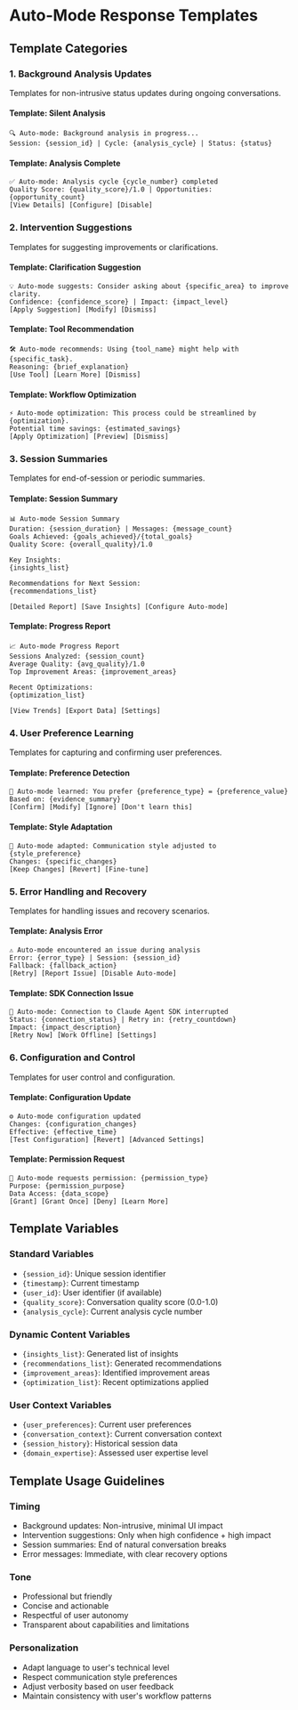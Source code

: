 # Auto-Mode Response Templates

## Template Categories

### 1. Background Analysis Updates
Templates for non-intrusive status updates during ongoing conversations.

#### Template: Silent Analysis
```
🔍 Auto-mode: Background analysis in progress...
Session: {session_id} | Cycle: {analysis_cycle} | Status: {status}
```

#### Template: Analysis Complete
```
✅ Auto-mode: Analysis cycle {cycle_number} completed
Quality Score: {quality_score}/1.0 | Opportunities: {opportunity_count}
[View Details] [Configure] [Disable]
```

### 2. Intervention Suggestions
Templates for suggesting improvements or clarifications.

#### Template: Clarification Suggestion
```
💡 Auto-mode suggests: Consider asking about {specific_area} to improve clarity.
Confidence: {confidence_score} | Impact: {impact_level}
[Apply Suggestion] [Modify] [Dismiss]
```

#### Template: Tool Recommendation
```
🛠️ Auto-mode recommends: Using {tool_name} might help with {specific_task}.
Reasoning: {brief_explanation}
[Use Tool] [Learn More] [Dismiss]
```

#### Template: Workflow Optimization
```
⚡ Auto-mode optimization: This process could be streamlined by {optimization}.
Potential time savings: {estimated_savings}
[Apply Optimization] [Preview] [Dismiss]
```

### 3. Session Summaries
Templates for end-of-session or periodic summaries.

#### Template: Session Summary
```
📊 Auto-mode Session Summary
Duration: {session_duration} | Messages: {message_count}
Goals Achieved: {goals_achieved}/{total_goals}
Quality Score: {overall_quality}/1.0

Key Insights:
{insights_list}

Recommendations for Next Session:
{recommendations_list}

[Detailed Report] [Save Insights] [Configure Auto-mode]
```

#### Template: Progress Report
```
📈 Auto-mode Progress Report
Sessions Analyzed: {session_count}
Average Quality: {avg_quality}/1.0
Top Improvement Areas: {improvement_areas}

Recent Optimizations:
{optimization_list}

[View Trends] [Export Data] [Settings]
```

### 4. User Preference Learning
Templates for capturing and confirming user preferences.

#### Template: Preference Detection
```
🎯 Auto-mode learned: You prefer {preference_type} = {preference_value}
Based on: {evidence_summary}
[Confirm] [Modify] [Ignore] [Don't learn this]
```

#### Template: Style Adaptation
```
🎨 Auto-mode adapted: Communication style adjusted to {style_preference}
Changes: {specific_changes}
[Keep Changes] [Revert] [Fine-tune]
```

### 5. Error Handling and Recovery
Templates for handling issues and recovery scenarios.

#### Template: Analysis Error
```
⚠️ Auto-mode encountered an issue during analysis
Error: {error_type} | Session: {session_id}
Fallback: {fallback_action}
[Retry] [Report Issue] [Disable Auto-mode]
```

#### Template: SDK Connection Issue
```
🔌 Auto-mode: Connection to Claude Agent SDK interrupted
Status: {connection_status} | Retry in: {retry_countdown}
Impact: {impact_description}
[Retry Now] [Work Offline] [Settings]
```

### 6. Configuration and Control
Templates for user control and configuration.

#### Template: Configuration Update
```
⚙️ Auto-mode configuration updated
Changes: {configuration_changes}
Effective: {effective_time}
[Test Configuration] [Revert] [Advanced Settings]
```

#### Template: Permission Request
```
🔐 Auto-mode requests permission: {permission_type}
Purpose: {permission_purpose}
Data Access: {data_scope}
[Grant] [Grant Once] [Deny] [Learn More]
```

## Template Variables

### Standard Variables
- `{session_id}`: Unique session identifier
- `{timestamp}`: Current timestamp
- `{user_id}`: User identifier (if available)
- `{quality_score}`: Conversation quality score (0.0-1.0)
- `{analysis_cycle}`: Current analysis cycle number

### Dynamic Content Variables
- `{insights_list}`: Generated list of insights
- `{recommendations_list}`: Generated recommendations
- `{improvement_areas}`: Identified improvement areas
- `{optimization_list}`: Recent optimizations applied

### User Context Variables
- `{user_preferences}`: Current user preferences
- `{conversation_context}`: Current conversation context
- `{session_history}`: Historical session data
- `{domain_expertise}`: Assessed user expertise level

## Template Usage Guidelines

### Timing
- Background updates: Non-intrusive, minimal UI impact
- Intervention suggestions: Only when high confidence + high impact
- Session summaries: End of natural conversation breaks
- Error messages: Immediate, with clear recovery options

### Tone
- Professional but friendly
- Concise and actionable
- Respectful of user autonomy
- Transparent about capabilities and limitations

### Personalization
- Adapt language to user's technical level
- Respect communication style preferences
- Adjust verbosity based on user feedback
- Maintain consistency with user's workflow patterns